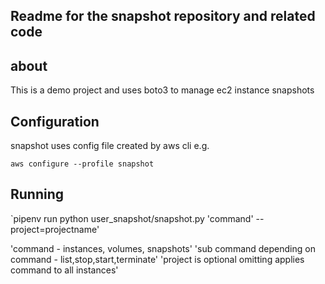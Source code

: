 ## Readme for the snapshot repository and related code

## about

This is a demo project and uses boto3 to manage ec2 instance snapshots

## Configuration

snapshot uses config file created by aws cli e.g.

`aws configure --profile snapshot`

## Running

`pipenv run python user_snapshot/snapshot.py 'command' --project=projectname'

'command -  instances, volumes, snapshots'
'sub command depending on command - list,stop,start,terminate'
'project is optional omitting applies command to all instances'
